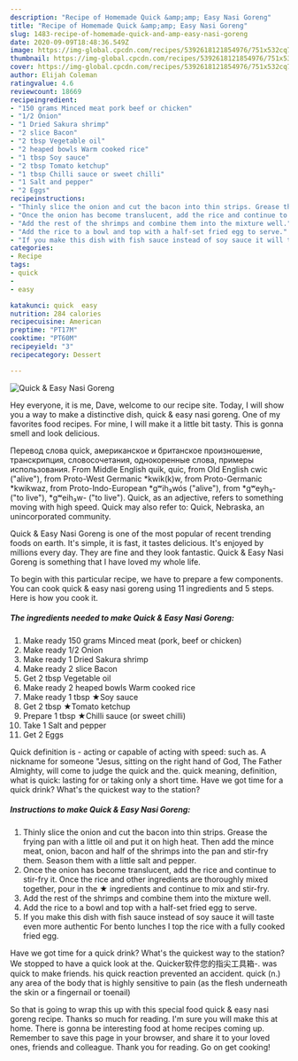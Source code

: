 ```yaml
---
description: "Recipe of Homemade Quick &amp;amp; Easy Nasi Goreng"
title: "Recipe of Homemade Quick &amp;amp; Easy Nasi Goreng"
slug: 1483-recipe-of-homemade-quick-and-amp-easy-nasi-goreng
date: 2020-09-09T18:48:36.549Z
image: https://img-global.cpcdn.com/recipes/5392618121854976/751x532cq70/quick-easy-nasi-goreng-recipe-main-photo.jpg
thumbnail: https://img-global.cpcdn.com/recipes/5392618121854976/751x532cq70/quick-easy-nasi-goreng-recipe-main-photo.jpg
cover: https://img-global.cpcdn.com/recipes/5392618121854976/751x532cq70/quick-easy-nasi-goreng-recipe-main-photo.jpg
author: Elijah Coleman
ratingvalue: 4.6
reviewcount: 18669
recipeingredient:
- "150 grams Minced meat pork beef or chicken"
- "1/2 Onion"
- "1 Dried Sakura shrimp"
- "2 slice Bacon"
- "2 tbsp Vegetable oil"
- "2 heaped bowls Warm cooked rice"
- "1 tbsp Soy sauce"
- "2 tbsp Tomato ketchup"
- "1 tbsp Chilli sauce or sweet chilli"
- "1 Salt and pepper"
- "2 Eggs"
recipeinstructions:
- "Thinly slice the onion and cut the bacon into thin strips. Grease the frying pan with a little oil and put it on high heat. Then add the mince meat, onion, bacon and half of the shrimps into the pan and stir-fry them. Season them with a little salt and pepper."
- "Once the onion has become translucent, add the rice and continue to stir-fry it. Once the rice and other ingredients are thoroughly mixed together, pour in the ★ ingredients and continue to mix and stir-fry."
- "Add the rest of the shrimps and combine them into the mixture well."
- "Add the rice to a bowl and top with a half-set fried egg to serve."
- "If you make this dish with fish sauce instead of soy sauce it will taste even more authentic For bento lunches I top the rice with a fully cooked fried egg."
categories:
- Recipe
tags:
- quick
- 
- easy

katakunci: quick  easy 
nutrition: 284 calories
recipecuisine: American
preptime: "PT17M"
cooktime: "PT60M"
recipeyield: "3"
recipecategory: Dessert

---
```



![Quick &amp; Easy Nasi Goreng](https://img-global.cpcdn.com/recipes/5392618121854976/751x532cq70/quick-easy-nasi-goreng-recipe-main-photo.jpg)

Hey everyone, it is me, Dave, welcome to our recipe site. Today, I will show you a way to make a distinctive dish, quick &amp; easy nasi goreng. One of my favorites food recipes. For mine, I will make it a little bit tasty. This is gonna smell and look delicious.

Перевод слова quick, американское и британское произношение, транскрипция, словосочетания, однокоренные слова, примеры использования. From Middle English quik, quic, from Old English cwic (&#34;alive&#34;), from Proto-West Germanic *kwik(k)w, from Proto-Germanic *kwikwaz, from Proto-Indo-European *gʷih₃wós (&#34;alive&#34;), from *gʷeyh₃- (&#34;to live&#34;), *gʷeih₃w- (&#34;to live&#34;). Quick, as an adjective, refers to something moving with high speed. Quick may also refer to: Quick, Nebraska, an unincorporated community.

Quick &amp; Easy Nasi Goreng is one of the most popular of recent trending foods on earth. It's simple, it is fast, it tastes delicious. It's enjoyed by millions every day. They are fine and they look fantastic. Quick &amp; Easy Nasi Goreng is something that I have loved my whole life.


To begin with this particular recipe, we have to prepare a few components. You can cook quick &amp; easy nasi goreng using 11 ingredients and 5 steps. Here is how you cook it.

<!--inarticleads1-->

##### The ingredients needed to make Quick &amp; Easy Nasi Goreng:

1. Make ready 150 grams Minced meat (pork, beef or chicken)
1. Make ready 1/2 Onion
1. Make ready 1 Dried Sakura shrimp
1. Make ready 2 slice Bacon
1. Get 2 tbsp Vegetable oil
1. Make ready 2 heaped bowls Warm cooked rice
1. Make ready 1 tbsp ★Soy sauce
1. Get 2 tbsp ★Tomato ketchup
1. Prepare 1 tbsp ★Chilli sauce (or sweet chilli)
1. Take 1 Salt and pepper
1. Get 2 Eggs


Quick definition is - acting or capable of acting with speed: such as. A nickname for someone &#34;Jesus, sitting on the right hand of God, The Father Almighty, will come to judge the quick and the. quick meaning, definition, what is quick: lasting for or taking only a short time. Have we got time for a quick drink? What&#39;s the quickest way to the station? 

<!--inarticleads2-->

##### Instructions to make Quick &amp; Easy Nasi Goreng:

1. Thinly slice the onion and cut the bacon into thin strips. Grease the frying pan with a little oil and put it on high heat. Then add the mince meat, onion, bacon and half of the shrimps into the pan and stir-fry them. Season them with a little salt and pepper.
1. Once the onion has become translucent, add the rice and continue to stir-fry it. Once the rice and other ingredients are thoroughly mixed together, pour in the ★ ingredients and continue to mix and stir-fry.
1. Add the rest of the shrimps and combine them into the mixture well.
1. Add the rice to a bowl and top with a half-set fried egg to serve.
1. If you make this dish with fish sauce instead of soy sauce it will taste even more authentic For bento lunches I top the rice with a fully cooked fried egg.


Have we got time for a quick drink? What&#39;s the quickest way to the station? We stopped to have a quick look at the. Quicker软件您的指尖工具箱-. was quick to make friends. his quick reaction prevented an accident. quick (n.) any area of the body that is highly sensitive to pain (as the flesh underneath the skin or a fingernail or toenail) 

So that is going to wrap this up with this special food quick &amp; easy nasi goreng recipe. Thanks so much for reading. I'm sure you will make this at home. There is gonna be interesting food at home recipes coming up. Remember to save this page in your browser, and share it to your loved ones, friends and colleague. Thank you for reading. Go on get cooking!

